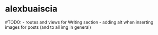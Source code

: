 # alexbuaiscia

#TODO:
    - routes and views for Writing section
    - adding alt when inserting images for posts (and to all img in general)